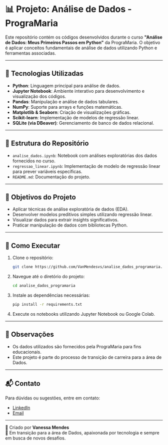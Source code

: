 
# 📊 Projeto: Análise de Dados - PrograMaria

Este repositório contém os códigos desenvolvidos durante o curso **"Análise de Dados: Meus Primeiros Passos em Python"** da PrograMaria. O objetivo é aplicar conceitos fundamentais de análise de dados utilizando Python e ferramentas associadas.

---

## 🧰 Tecnologias Utilizadas

- **Python**: Linguagem principal para análise de dados.
- **Jupyter Notebook**: Ambiente interativo para desenvolvimento e visualização dos códigos.
- **Pandas**: Manipulação e análise de dados tabulares.
- **NumPy**: Suporte para arrays e funções matemáticas.
- **Matplotlib & Seaborn**: Criação de visualizações gráficas.
- **Scikit-learn**: Implementação de modelos de regressão linear.
- **SQLite (via DBeaver)**: Gerenciamento de banco de dados relacional.

---

## 📁 Estrutura do Repositório

- `analise_dados.ipynb`: Notebook com análises exploratórias dos dados fornecidos no curso.
- `regressao_linear.ipynb`: Implementação de modelo de regressão linear para prever variáveis específicas.
- `README.md`: Documentação do projeto.

---

## 🎯 Objetivos do Projeto

- Aplicar técnicas de análise exploratória de dados (EDA).
- Desenvolver modelos preditivos simples utilizando regressão linear.
- Visualizar dados para extrair insights significativos.
- Praticar manipulação de dados com bibliotecas Python.

---

## 🚀 Como Executar

1. Clone o repositório:
   ```bash
   git clone https://github.com/VanMendesvs/analise_dados_programaria.git
   ```
2. Navegue até o diretório do projeto:
   ```bash
   cd analise_dados_programaria
   ```
3. Instale as dependências necessárias:
   ```bash
   pip install -r requirements.txt
   ```
4. Execute os notebooks utilizando Jupyter Notebook ou Google Colab.

---

## 📌 Observações

- Os dados utilizados são fornecidos pela PrograMaria para fins educacionais.
- Este projeto é parte do processo de transição de carreira para a área de Dados.

---

## 📬 Contato

Para dúvidas ou sugestões, entre em contato:

- [LinkedIn](https://www.linkedin.com/in/vanessa-mendes-da-silva/)
- [Email](mailto:v_mendesv@hotmail.com)

---

🔧 Criado por **Vanessa Mendes**  
🚀 Em transição para a área de Dados, apaixonada por tecnologia e sempre em busca de novos desafios.
